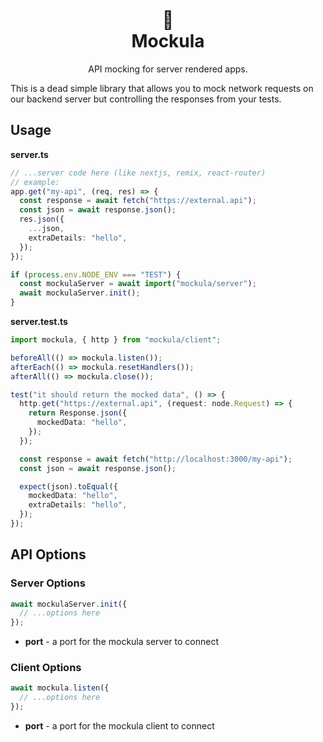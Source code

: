 <br />

<h1 align="center">
  🎩
  <br />
  Mockula
</h1>
<p align="center">API mocking for server rendered apps.</p>

This is a dead simple library that allows you to mock network requests on our backend server but controlling the responses from your tests.

## Usage

**server.ts**

```ts
// ...server code here (like nextjs, remix, react-router)
// example:
app.get("my-api", (req, res) => {
  const response = await fetch("https://external.api");
  const json = await response.json();
  res.json({
    ...json,
    extraDetails: "hello",
  });
});

if (process.env.NODE_ENV === "TEST") {
  const mockulaServer = await import("mockula/server");
  await mockulaServer.init();
}
```

**server.test.ts**

```ts
import mockula, { http } from "mockula/client";

beforeAll(() => mockula.listen());
afterEach(() => mockula.resetHandlers());
afterAll(() => mockula.close());

test("it should return the mocked data", () => {
  http.get("https://external.api", (request: node.Request) => {
    return Response.json({
      mockedData: "hello",
    });
  });

  const response = await fetch("http://localhost:3000/my-api");
  const json = await response.json();

  expect(json).toEqual({
    mockedData: "hello",
    extraDetails: "hello",
  });
});
```

## API Options

### Server Options

```ts
await mockulaServer.init({
  // ...options here
});
```

- **port** - a port for the mockula server to connect

### Client Options

```ts
await mockula.listen({
  // ...options here
});
```

- **port** - a port for the mockula client to connect
